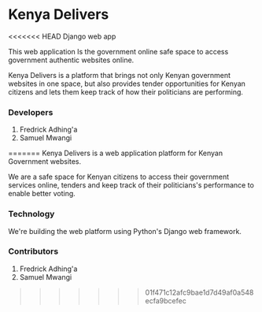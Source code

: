 # Kenya Delivers

<<<<<<< HEAD
Django web app

This web application Is the government online safe space to access government authentic websites online.

Kenya Delivers is a platform that brings not only Kenyan government websites in one space, but also provides tender opportunities for Kenyan citizens
and lets them keep track of how their politicians are performing.



### Developers
1. Fredrick Adhing'a
2. Samuel Mwangi

=======
Kenya Delivers is a web application platform for Kenyan Government websites.

We are a safe space for Kenyan citizens to access their government services online, tenders and keep track of their politicians's performance to
enable better voting. 

### Technology

We're building the web platform using Python's Django web framework.

### Contributors

1. Fredrick Adhing'a
2. Samuel Mwangi
>>>>>>> 01f471c12afc9bae1d7d49af0a548ecfa9bcefec
